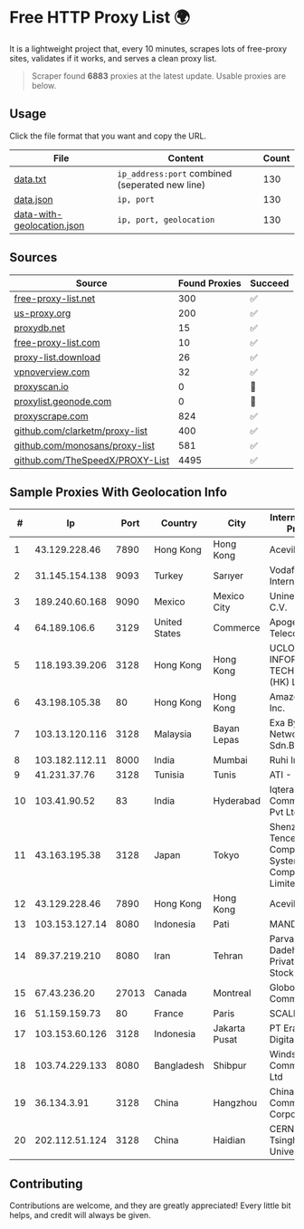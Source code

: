 
# Free HTTP Proxy List 🌍

It is a lightweight project that, every 10 minutes, scrapes lots of free-proxy sites, validates if it works, and serves a clean proxy list.


> Scraper found **6883** proxies at the latest update. Usable proxies are below.

## Usage

Click the file format that you want and copy the URL.


|File|Content|Count|
|----|-------|-----|
|[data.txt](https://raw.githubusercontent.com/themiralay/Proxy-List-World/master/data.txt)|`ip_address:port` combined (seperated new line)|130|
|[data.json](https://raw.githubusercontent.com/themiralay/Proxy-List-World/master/data.json)|`ip, port`|130|
|[data-with-geolocation.json](https://raw.githubusercontent.com/themiralay/Proxy-List-World/master/data-with-geolocation.json)|`ip, port, geolocation`|130|

## Sources

|Source|Found Proxies|Succeed|
|------|-------------|-------|
|[free-proxy-list.net](https://free-proxy-list.net)|300|✅|
|[us-proxy.org](https://www.us-proxy.org)|200|✅|
|[proxydb.net](http://proxydb.net)|15|✅|
|[free-proxy-list.com](https://free-proxy-list.com/?page=&port=&type%5B%5D=http&type%5B%5D=https&up_time=0&search=Search)|10|✅|
|[proxy-list.download](https://www.proxy-list.download/HTTP)|26|✅|
|[vpnoverview.com](https://vpnoverview.com/privacy/anonymous-browsing/free-proxy-servers)|32|✅|
|[proxyscan.io](https://www.proxyscan.io)|0|🚫|
|[proxylist.geonode.com](https://proxylist.geonode.com/api/proxy-list?limit=300&page=1&sort_by=lastChecked&sort_type=desc&protocols=http,https)|0|🚫|
|[proxyscrape.com](https://api.proxyscrape.com/v2/?request=displayproxies&protocol=http&timeout=10000&country=all&ssl=all&anonymity=all)|824|✅|
|[github.com/clarketm/proxy-list](https://raw.githubusercontent.com/clarketm/proxy-list/master/proxy-list-raw.txt)|400|✅|
|[github.com/monosans/proxy-list](https://raw.githubusercontent.com/monosans/proxy-list/main/proxies/http.txt)|581|✅|
|[github.com/TheSpeedX/PROXY-List](https://raw.githubusercontent.com/TheSpeedX/PROXY-List/master/http.txt)|4495|✅|


## Sample Proxies With Geolocation Info

|#|Ip|Port|Country|City|Internet Service Provider|
|-|--|----|-------|----|-------------------------|
|1|43.129.228.46|7890|Hong Kong|Hong Kong|Aceville Pte.ltd|
|2|31.145.154.138|9093|Turkey|Sarıyer|Vodafone Internal|
|3|189.240.60.168|9090|Mexico|Mexico City|Uninet S.A. de C.V.|
|4|64.189.106.6|3129|United States|Commerce|Apogee Telecom Inc.|
|5|118.193.39.206|3128|Hong Kong|Hong Kong|UCLOUD INFORMATION TECHNOLOGY (HK) LIMITED|
|6|43.198.105.38|80|Hong Kong|Hong Kong|Amazon.com, Inc.|
|7|103.13.120.116|3128|Malaysia|Bayan Lepas|Exa Bytes Network Sdn.Bhd.|
|8|103.182.112.11|8000|India|Mumbai|Ruhi Infotech|
|9|41.231.37.76|3128|Tunisia|Tunis|ATI - ISP|
|10|103.41.90.52|83|India|Hyderabad|Iqtera Communication Pvt Ltd|
|11|43.163.195.38|3128|Japan|Tokyo|Shenzhen Tencent Computer Systems Company Limited|
|12|43.129.228.46|7890|Hong Kong|Hong Kong|Aceville Pte.ltd|
|13|103.153.127.14|8080|Indonesia|Pati|MANDALANET|
|14|89.37.219.210|8080|Iran|Tehran|Parvaresh Dadeha Co. Private Joint Stock|
|15|67.43.236.20|27013|Canada|Montreal|GloboTech Communications|
|16|51.159.159.73|80|France|Paris|SCALEWAY|
|17|103.153.60.126|3128|Indonesia|Jakarta Pusat|PT Era Awan Digital|
|18|103.74.229.133|8080|Bangladesh|Shibpur|Windstream Communication Ltd|
|19|36.134.3.91|3128|China|Hangzhou|China Mobile Communications Corporation|
|20|202.112.51.124|3128|China|Haidian|CERNET2 IX at Tsinghua University|



## Contributing

Contributions are welcome, and they are greatly appreciated! Every
little bit helps, and credit will always be given.

